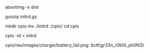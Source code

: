 abootimg -x dist

gunzip initrd.gz

mkdir cpio
mv ./initrd ./cpio/
cd cpio

cpio -id < initrd

cpio/res/images/charger/battery_fail.png:
	bctf{gr33n_r0b0t_ph0N3}
